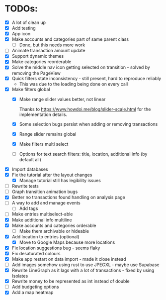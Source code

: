 # TODOs:

- [x] A lot of clean up
- [x] Add testing
- [x] App icon
- [x] Make accounts and categories part of same parent class
  - [ ] Done, but this needs more work
- [ ] Animate transaction amount update
- [x] Support dynamic themes
- [x] Make categories reorderable
- [x] Solve the middle nav icon getting selected on transition - solved by removing the PageView
- [x] Quick filters state inconsistency - still present, hard to reproduce reliably
  - This was due to the loading being done on every call
- [x] Make filters global
  - [x] Make range slider values better, not linear

    Thanks to https://www.howdoi.me/blog/slider-scale.html for the implementation details.
  - [x] Some selection bugs persist when adding or removing transactions
  - [x] Range slider remains global
  - [x] Make filters multi select
  - [ ] Options for text search filters: title, location, additional info (by default all)
- [x] Import databases
- [x] Fix the tutorial after the layout changes
  - [x] Manage tutorial still has legibility issues
- [ ] Rewrite tests
- [ ] Graph transition animation bugs
- [x] Better no transactions found handling on analysis page
- [ ] A way to add and manage events
  - [ ] Add tags
- [ ] Make entries multiselect-able
- [x] Make additional info multiline
- [x] Make accounts and categories orderable
  - [ ] Make them archivable or hideable
- [x] Add location to entries (optional)
  - [x] Move to Google Maps because more locations
- [x] Fix location suggestions bug - seems flaky
- [x] Fix desaturated colours
- [x] Make app restart on data import - made it close instead
- [ ] Add images somehow using rust to use JPEGXL - maybe use Supabase
- [x] Rewrite LineGraph as it lags with a lot of transactions - fixed by using Isolates
- [x] Rewrite money to be represented as int instead of double
- [ ] Add budgeting options
- [x] Add a map heatmap